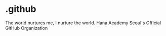 # .github
The world nurtures me, I nurture the world. Hana Academy Seoul's Official GitHub Organization
